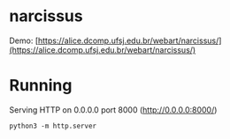 # narcissus

Demo: [https://alice.dcomp.ufsj.edu.br/webart/narcissus/](https://alice.dcomp.ufsj.edu.br/webart/narcissus/)


# Running

Serving HTTP on 0.0.0.0 port 8000 (http://0.0.0.0:8000/)

```python3 -m http.server```
